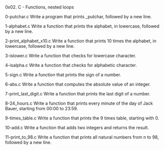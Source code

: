 0x02. C - Functions, nested loops

0-putchar.c
Write a program that prints _putchar, followed by a new line.

1-alphabet.c
Write a function that prints the alphabet, in lowercase, followed by a new line.

2-print_alphabet_x10.c
Write a function that prints 10 times the alphabet, in lowercase, followed by a new line.

3-islower.c
Write a function that checks for lowercase character.

4-isalpha.c
Write a function that checks for alphabetic character.

5-sign.c
Write a function that prints the sign of a number.

6-abs.c
Write a function that computes the absolute value of an integer.

7-print_last_digit.c
Write a function that prints the last digit of a number.

8-24_hours.c
Write a function that prints every minute of the day of Jack Bauer, starting from 00:00 to 23:59.

9-times_table.c
Write a function that prints the 9 times table, starting with 0.

10-add.c
Write a function that adds two integers and returns the result.

11-print_to_98.c
Write a function that prints all natural numbers from n to 98, followed by a new line.

